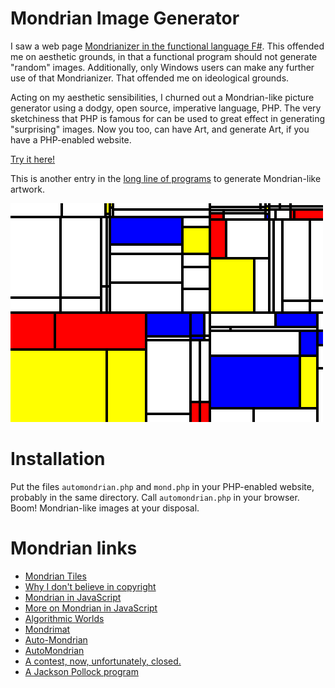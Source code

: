 # Mondrian Image Generator

I saw a web page 
[Mondrianizer in the functional language F#](http://www.clear-lines.com/blog/post/Transform-a-picture-in-the-style-of-Mondrian-with-FSharp.aspx).
This offended me on aesthetic grounds, in that a functional program should not generate "random"
images. Additionally, only Windows users can make any further use of that Mondrianizer.
That offended me on ideological grounds.

Acting on my aesthetic sensibilities, I churned out a Mondrian-like picture generator
using a dodgy, open source, imperative language, PHP.
The very sketchiness that PHP is famous for can be used to great effect
in generating "surprising" images. Now you too, can have Art,
and generate Art, if you have a PHP-enabled website.

[Try it here!](http://stratigery.com/automondrian.php)

This is another entry in the
[long line of programs](http://noll.uscannenberg.org/Art%20Papers/Mondrian.pdf)
to generate Mondrian-like artwork.

![Example Mondrianesque Art](https://raw.githubusercontent.com/bediger4000/automondrian/master/example.png)

# Installation

Put the files `automondrian.php` and `mond.php` in your PHP-enabled website, probably
in the same directory. Call `automondrian.php` in your browser. Boom! Mondrian-like
images at your disposal.

# Mondrian links

* [Mondrian Tiles](https://github.com/nvdv/mondrianify)
* [Why I don't believe in copyright](https://github.com/JEFworks/mondrian-generator)
* [Mondrian in JavaScript](http://www.dl.unospace.net/mondrian/)
* [More on Mondrian in JavaScript](http://vart.institute/mondrian/index.html)
* [Algorithmic Worlds](http://www.algorithmic-worlds.net/expo/work.php?work=20110122-mond2)
* [Mondrimat](http://www.stephen.com/mondrimat/)
* [Auto-Mondrian](http://www.green-lion.net/mondrian_image.html)
* [AutoMondrian](http://ooer.com/automondrian/)
* [A contest, now, unfortunately, closed.](https://news.ycombinator.com/item?id=5042963)
* [A Jackson Pollock program](http://tombooth.co.uk/painting-in-clojure/)
